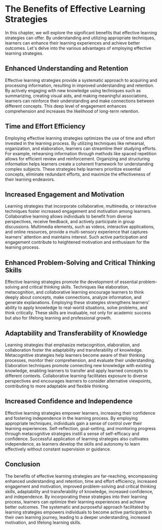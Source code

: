 The Benefits of Effective Learning Strategies
======================================================

In this chapter, we will explore the significant benefits that effective learning strategies can offer. By understanding and utilizing appropriate techniques, learners can enhance their learning experiences and achieve better outcomes. Let's delve into the various advantages of employing effective learning strategies.

Enhanced Understanding and Retention
------------------------------------

Effective learning strategies provide a systematic approach to acquiring and processing information, resulting in improved understanding and retention. By actively engaging with new knowledge using techniques such as summarizing, creating visual aids, and making meaningful associations, learners can reinforce their understanding and make connections between different concepts. This deep level of engagement enhances comprehension and increases the likelihood of long-term retention.

Time and Effort Efficiency
--------------------------

Employing effective learning strategies optimizes the use of time and effort invested in the learning process. By utilizing techniques like rehearsal, organization, and elaboration, learners can streamline their studying efforts. For example, rehearsing information through methods like spaced repetition allows for efficient review and reinforcement. Organizing and structuring information helps learners create a coherent framework for understanding complex subjects. These strategies help learners prioritize essential concepts, eliminate redundant efforts, and maximize the effectiveness of their learning endeavors.

Increased Engagement and Motivation
-----------------------------------

Learning strategies that incorporate collaborative, multimedia, or interactive techniques foster increased engagement and motivation among learners. Collaborative learning allows individuals to benefit from diverse perspectives, receive feedback, and actively participate in group discussions. Multimedia elements, such as videos, interactive applications, and online resources, provide a multi-sensory experience that captures learners' attention and maintains interest. Such active participation and engagement contribute to heightened motivation and enthusiasm for the learning process.

Enhanced Problem-Solving and Critical Thinking Skills
-----------------------------------------------------

Effective learning strategies promote the development of essential problem-solving and critical thinking skills. Techniques like elaboration, metacognition, and collaborative learning encourage learners to think deeply about concepts, make connections, analyze information, and generate explanations. Employing these strategies strengthens learners' ability to apply knowledge to real-world situations, solve problems, and think critically. These skills are invaluable, not only for academic success but also for lifelong learning and professional growth.

Adaptability and Transferability of Knowledge
---------------------------------------------

Learning strategies that emphasize metacognition, elaboration, and collaboration foster the adaptability and transferability of knowledge. Metacognitive strategies help learners become aware of their thinking processes, monitor their comprehension, and evaluate their understanding. Elaboration techniques promote connecting new knowledge with existing knowledge, enabling learners to transfer and apply learned concepts to different contexts. Collaborative learning facilitates exposure to diverse perspectives and encourages learners to consider alternative viewpoints, contributing to more adaptable and flexible thinking.

Increased Confidence and Independence
-------------------------------------

Effective learning strategies empower learners, increasing their confidence and fostering independence in the learning process. By employing appropriate techniques, individuals gain a sense of control over their learning experiences. Self-reflection, goal-setting, and monitoring progress through metacognitive strategies instill a sense of self-efficacy and confidence. Successful application of learning strategies also cultivates independence, as learners develop the skills and autonomy to learn effectively without constant supervision or guidance.

Conclusion
----------

The benefits of effective learning strategies are far-reaching, encompassing enhanced understanding and retention, time and effort efficiency, increased engagement and motivation, improved problem-solving and critical thinking skills, adaptability and transferability of knowledge, increased confidence, and independence. By incorporating these strategies into their learning process, learners can optimize their learning experiences and achieve better outcomes. The systematic and purposeful approach facilitated by learning strategies empowers individuals to become active participants in their own learning journey, leading to a deeper understanding, increased motivation, and lifelong learning skills.
